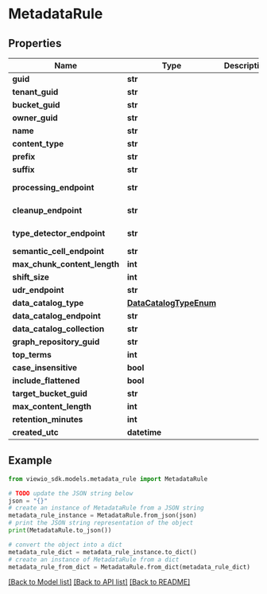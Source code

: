 # MetadataRule


## Properties

Name | Type | Description | Notes
------------ | ------------- | ------------- | -------------
**guid** | **str** |  | [optional]
**tenant_guid** | **str** |  | [optional]
**bucket_guid** | **str** |  | [optional]
**owner_guid** | **str** |  | [optional]
**name** | **str** |  | [optional]
**content_type** | **str** |  | [optional] [default to 'text/plain']
**prefix** | **str** |  | [optional]
**suffix** | **str** |  | [optional]
**processing_endpoint** | **str** |  | [optional] [default to 'http://localhost:8501/processor']
**cleanup_endpoint** | **str** |  | [optional] [default to 'http://localhost:8501/processor/cleanup']
**type_detector_endpoint** | **str** |  | [optional] [default to 'http://localhost:8501/processor/typedetector']
**semantic_cell_endpoint** | **str** |  | [optional] [default to 'http://localhost:8341/']
**max_chunk_content_length** | **int** |  | [optional] [default to 512]
**shift_size** | **int** |  | [optional] [default to 512]
**udr_endpoint** | **str** |  | [optional] [default to 'http://localhost:8321/']
**data_catalog_type** | [**DataCatalogTypeEnum**](DataCatalogTypeEnum.md) |  | [optional]
**data_catalog_endpoint** | **str** |  | [optional] [default to 'http://localhost:8201/']
**data_catalog_collection** | **str** |  | [optional]
**graph_repository_guid** | **str** |  | [optional]
**top_terms** | **int** |  | [optional] [default to 25]
**case_insensitive** | **bool** |  | [optional] [default to True]
**include_flattened** | **bool** |  | [optional] [default to True]
**target_bucket_guid** | **str** |  | [optional]
**max_content_length** | **int** |  | [optional] [default to 16777216]
**retention_minutes** | **int** |  | [optional]
**created_utc** | **datetime** |  | [optional]

## Example

```python
from viewio_sdk.models.metadata_rule import MetadataRule

# TODO update the JSON string below
json = "{}"
# create an instance of MetadataRule from a JSON string
metadata_rule_instance = MetadataRule.from_json(json)
# print the JSON string representation of the object
print(MetadataRule.to_json())

# convert the object into a dict
metadata_rule_dict = metadata_rule_instance.to_dict()
# create an instance of MetadataRule from a dict
metadata_rule_from_dict = MetadataRule.from_dict(metadata_rule_dict)
```
[[Back to Model list]](../README.md#documentation-for-models) [[Back to API list]](../README.md#documentation-for-api-endpoints) [[Back to README]](../README.md)
